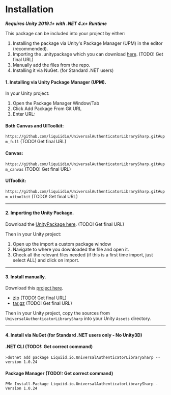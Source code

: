 # Installation

_**Requires Unity 2019.1+ with .NET 4.x+ Runtime**_

This package can be included into your project by either:

1. Installing the package via Unity's Package Manager (UPM) in the editor (recommended).
2. Importing the .unitypackage which you can download [here](https://github.com/orgs/liquiidio/packages?repo_name=UniversalAuthenticatorLibrarySharp). (TODO! Get final URL)
3. Manually add the files from the repo.
4. Installing it via NuGet. (for Standard .NET users)

#### 1. Installing via Unity Package Manager (UPM).

In your Unity project:

1. Open the Package Manager Window/Tab
2. Click Add Package From Git URL
3. Enter URL: 

#### Both Canvas and UIToolkit: 

`https://github.com/liquiidio/UniversalAuthenticatorLibrarySharp.git#upm_full` (TODO! Get final URL)

#### Canvas: 

`https://github.com/liquiidio/UniversalAuthenticatorLibrarySharp.git#upm_canvas` (TODO! Get final URL)

#### UIToolkit: 

`https://github.com/liquiidio/UniversalAuthenticatorLibrarySharp.git#upm_uitoolkit` (TODO! Get final URL)

***

#### 2. Importing the Unity Package.

Download the [UnityPackage here](https://github.com/orgs/liquiidio/packages?repo_name=UniversalAuthenticatorLibrarySharp). (TODO! Get final URL)

Then in your Unity project:

1. Open up the import a custom package window
2. Navigate to where you downloaded the file and open it.
3. Check all the relevant files needed (if this is a first time import, just select ALL) and click on import.

***

#### 3. Install manually.

Download this [project here](https://github.com/liquiidio/UniversalAuthenticatorLibrarySharp/releases).

  * [zip](https://github.com/liquiidio/UniversalAuthenticatorLibrarySharp/archive/refs/tags/1.0.0.zip) (TODO! Get final URL)
  * [tar.gz](https://github.com/liquiidio/UniversalAuthenticatorLibrarySharp/archive/refs/tags/1.0.0.tar.gz) (TODO! Get final URL)

Then in your Unity project, copy the sources from `UniversalAuthenticatorLibrarySharp` into your Unity `Assets` directory.

***

#### 4. Install via NuGet (for Standard .NET users only - No Unity3D)

#### .NET CLI (TODO!: Get correct command)

`>dotnet add package Liquiid.io.UniversalAuthenticatorLibrarySharp --version 1.0.24`

#### Package Manager (TODO!: Get correct command)

`PM> Install-Package Liquiid.io.UniversalAuthenticatorLibrarySharp -Version 1.0.24`
